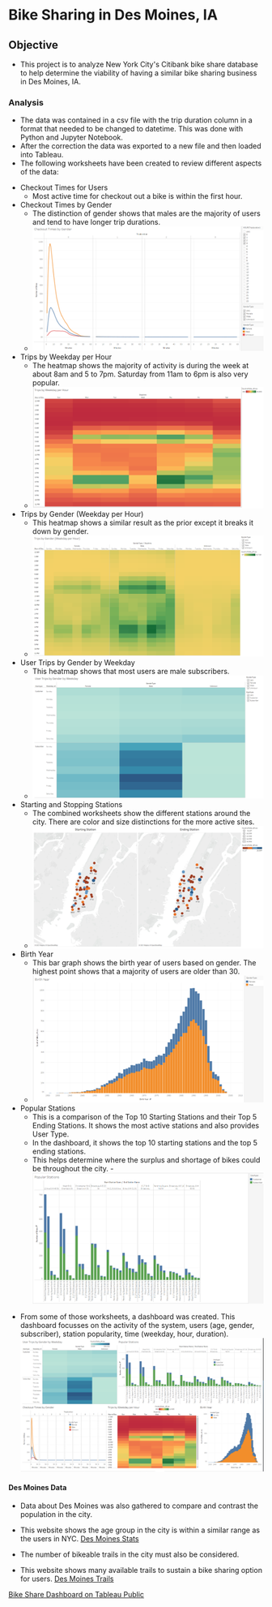 # Bike Sharing in Des Moines, IA

## Objective
* This project is to analyze New York City's Citibank bike share database to help determine the viability of having a similar bike sharing business in Des Moines, IA.

### Analysis
* The data was contained in a csv file with the trip duration column in a format that needed to be changed to datetime. This was done with Python and Jupyter Notebook.
* After the correction the data was exported to a new file and then loaded into Tableau.
* The following worksheets have been created to review different aspects of the data:
- Checkout Times for Users
	- Most active time for checkout out a bike is within the first hour. 
- Checkout Times by Gender
	- The distinction of gender shows that males are the majority of users and tend to have longer trip durations.
	- ![Checkout Gender](https://github.com/summerstime/BikeSharing/blob/main/Images/CheckoutGender.PNG)
- Trips by Weekday per Hour
	- The heatmap shows the majority of activity is during the week at about 8am and 5 to 7pm. Saturday from 11am to 6pm is also very popular.
	- ![Trips Weekday by Hour](https://github.com/summerstime/BikeSharing/blob/main/Images/TripsWeekdayHr.PNG)
- Trips by Gender (Weekday per Hour)
	- This heatmap shows a similar result as the prior except it breaks it down by gender.
	- ![Trips Weekday by Gender](https://github.com/summerstime/BikeSharing/blob/main/Images/WeekdayGender.PNG)
- User Trips by Gender by Weekday
	- This heatmap shows that most users are male subscribers.
	- ![Trips Weekday by User](https://github.com/summerstime/BikeSharing/blob/main/Images/UserWeekday.PNG)
- Starting and Stopping Stations
	- The combined worksheets show the different stations around the city. There are color and size distinctions for the more active sites.
	- ![Starting and Stopping Stations](https://github.com/summerstime/BikeSharing/blob/main/Images/StartStopStations.PNG)
- Birth Year
	- This bar graph shows the birth year of users based on gender. The highest point shows that a majority of users are older than 30. 
	- ![Des Moines Birth Year](https://github.com/summerstime/BikeSharing/blob/main/Images/BirthYear.PNG)
- Popular Stations
	- This is a comparison of the Top 10 Starting Stations and their Top 5 Ending Stations. It shows the most active stations and also provides User Type.
	- In the dashboard, it shows the top 10 starting stations and the top 5 ending stations.
	- This helps determine where the surplus and shortage of bikes could be throughout the city.
	-![Popular Stations](https://github.com/summerstime/BikeSharing/blob/main/Images/PopularStations.PNG)

* From some of those worksheets, a dashboard was created. This dashboard focusses on the activity of the system, users (age, gender, subscriber), station popularity, time (weekday, hour, duration).
![NYC Bike Share Dashboard](https://github.com/summerstime/BikeSharing/blob/main/Images/Dashboard.PNG)


#### Des Moines Data
* Data about Des Moines was also gathered to compare and contrast the population in the city.
* This website shows the age group in the city is within a similar range as the users in NYC.
[Des Moines Stats](https://censusreporter.org/profiles/16000US1921000-des-moines-ia/)

* The number of bikeable trails in the city must also be considered.
* This website shows many available trails to sustain a bike sharing option for users.
[Des Moines Trails](https://dmampo.maps.arcgis.com/apps/webappviewer/index.html?id=c48776f60395490eb3029f5b29fc7b88)



[Bike Share Dashboard on Tableau Public](https://public.tableau.com/views/Mod14Challenge-BikeShareNYC/AllDash?:language=en-US&:display_count=n&:origin=viz_share_link)

